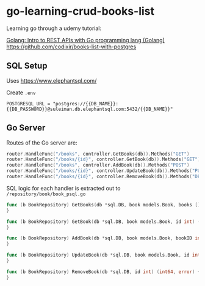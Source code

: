 # go-learning-crud-books-list

Learning go through a udemy tutorial:

[Golang: Intro to REST APIs with Go programming lang (Golang)](https://www.udemy.com/course/build-a-restful-api-with-golang-go-programming-language/)
https://github.com/codixir/books-list-with-postgres

## SQL Setup

Uses https://www.elephantsql.com/

Create `.env`

```
POSTGRESQL_URL = "postgres://{{DB_NAME}}:{{DB_PASSWORD}}@suleiman.db.elephantsql.com:5432/{{DB_NAME}}"
```

## Go Server

Routes of the Go server are:

```go
router.HandleFunc("/books", controller.GetBooks(db)).Methods("GET")
router.HandleFunc("/books/{id}", controller.GetBook(db)).Methods("GET")
router.HandleFunc("/books", controller.AddBook(db)).Methods("POST")
router.HandleFunc("/books/{id}", controller.UpdateBook(db)).Methods("PUT")
router.HandleFunc("/books/{id}", controller.RemoveBook(db)).Methods("DELETE")
```

SQL logic for each handler is extracted out to `/repository/book/book_psql.go`

```go
func (b BookRepository) GetBooks(db *sql.DB, book models.Book, books []models.Book) ([]models.Book, error) {
}

func (b BookRepository) GetBook(db *sql.DB, book models.Book, id int) (models.Book, error) {
}

func (b BookRepository) AddBook(db *sql.DB, book models.Book, bookID int) (int, error) {
}

func (b BookRepository) UpdateBook(db *sql.DB, book models.Book, id int) (int64, error) {
}

func (b BookRepository) RemoveBook(db *sql.DB, id int) (int64, error) {
}
```
